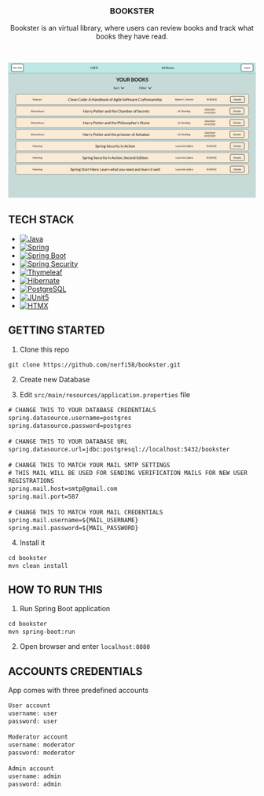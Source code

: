 <div align="center">
    <h3>BOOKSTER</h3>
    <p>Bookster is an virtual library, where users can review books and track what books they have read.</p>
<br>
<!-- <a href="www.bookster.com">VIEW DEMO</a> -->
</div>

![Screenshot][Screenshot]

## TECH STACK

* [![Java][Java-badge]][Java-url]
* [![Spring][Spring-badge]][Spring-url]
* [![Spring Boot][Spring-boot-badge]][Spring-boot-url]
* [![Spring Security][Spring-security-badge]][Spring-security-url]
* [![Thymeleaf][Thymeleaf-badge]][Thymeleaf-url]
* [![Hibernate][Hibernate-badge]][Hibernate-url]
* [![PostgreSQL][Postgres-badge]][Postgres-url]
* [![JUnit5][Junit-badge]][Junit-url]
* [![HTMX][HTMX-badge]][HTMX-url]

## GETTING STARTED

1. Clone this repo

```shell
git clone https://github.com/nerfi58/bookster.git
```

2. Create new Database

3. Edit `src/main/resources/application.properties` file

```properties
# CHANGE THIS TO YOUR DATABASE CREDENTIALS
spring.datasource.username=postgres
spring.datasource.password=postgres

# CHANGE THIS TO YOUR DATABASE URL
spring.datasource.url=jdbc:postgresql://localhost:5432/bookster

# CHANGE THIS TO MATCH YOUR MAIL SMTP SETTINGS 
# THIS MAIL WILL BE USED FOR SENDING VERIFICATION MAILS FOR NEW USER REGISTRATIONS
spring.mail.host=smtp@gmail.com
spring.mail.port=587

# CHANGE THIS TO MATCH YOUR MAIL CREDENTIALS
spring.mail.username=${MAIL_USERNAME}
spring.mail.password=${MAIL_PASSWORD}
```

4. Install it

```shell
cd bookster
mvn clean install
```

## HOW TO RUN THIS

1. Run Spring Boot application

```shell
cd bookster
mvn spring-boot:run
```

2. Open browser and enter `localhost:8080`

## ACCOUNTS CREDENTIALS

App comes with three predefined accounts

```
User account
username: user
password: user

Moderator account
username: moderator
password: moderator

Admin account
username: admin
password: admin
```

[Screenshot]: images/screenshot.png

[Java-badge]: https://img.shields.io/badge/Java-ED8B00?style=for-the-badge&logo=openjdk&logoColor=white

[Java-url]: https://www.java.com/

[Spring-badge]: https://img.shields.io/badge/spring-6DB33F?logo=spring&style=for-the-badge&logoColor=white

[Spring-url]: https://spring.io/

[Spring-boot-badge]: https://img.shields.io/badge/spring%20boot-6DB33F?logo=springboot&style=for-the-badge&logoColor=white

[Spring-boot-url]: https://spring.io/projects/spring-boot

[Spring-security-badge]: https://img.shields.io/badge/spring%20security-6DB33F?logo=springsecurity&style=for-the-badge&logoColor=white

[Spring-security-url]: https://spring.io/projects/spring-security

[Thymeleaf-badge]: https://img.shields.io/badge/thymeleaf-005f05?logo=thymeleaf&style=for-the-badge&logoColor=white

[Thymeleaf-url]: https://www.thymeleaf.org/

[Hibernate-badge]: https://img.shields.io/badge/hibernate-59666C?logo=hibernate&style=for-the-badge&logoColor=white

[Hibernate-url]: https://hibernate.org/

[Postgres-badge]: https://img.shields.io/badge/PostgreSQL-4169E1?logo=postgresql&style=for-the-badge&logoColor=white

[Postgres-url]: https://www.postgresql.org/

[Junit-badge]: https://img.shields.io/badge/JUNIT5-25A162?logo=junit5&style=for-the-badge&logoColor=white

[Junit-url]: https://junit.org/junit5/

[HTMX-badge]: https://img.shields.io/badge/HTMX-3366CC?logo=htmx&style=for-the-badge&logoColor=white

[HTMX-url]: https://htmx.org/